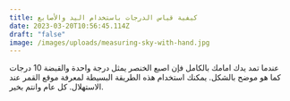 ```yaml
---
title: كيفية قياس الدرجات باستخدام اليد والأصابع
date: 2023-03-20T10:56:45.114Z
draft: "false"
image: /images/uploads/measuring-sky-with-hand.jpg
---
```

عندما تمد يدك امامك بالكامل فإن اصبع الخنصر يمثل درجة واحدة والقبضة 10 درجات كما هو موضح بالشكل. يمكنك استخدام هذه الطريقة البسيطة لمعرفة موقع القمر عند الاستهلال. كل عام وانتم بخير.